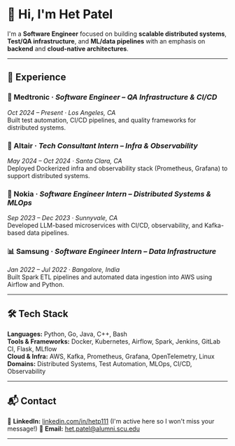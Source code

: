 # 👋 Hi, I'm Het Patel

I'm a **Software Engineer** focused on building **scalable distributed systems**, **Test/QA infrastructure**, and **ML/data pipelines** with an emphasis on **backend** and **cloud-native architectures**.

---

## 💼 Experience

### 🏥 Medtronic · *Software Engineer – QA Infrastructure & CI/CD*  
*Oct 2024 – Present · Los Angeles, CA*  
Built test automation, CI/CD pipelines, and quality frameworks for distributed systems.

### 🧠 Altair · *Tech Consultant Intern – Infra & Observability*  
*May 2024 – Oct 2024 · Santa Clara, CA*  
Deployed Dockerized infra and observability stack (Prometheus, Grafana) to support distributed systems.

### 📶 Nokia · *Software Engineer Intern – Distributed Systems & MLOps*  
*Sep 2023 – Dec 2023 · Sunnyvale, CA*  
Developed LLM-based microservices with CI/CD, observability, and Kafka-based data pipelines.

### 📊 Samsung · *Software Engineer Intern – Data Infrastructure*  
*Jan 2022 – Jul 2022 · Bangalore, India*  
Built Spark ETL pipelines and automated data ingestion into AWS using Airflow and Python.

---

## 🛠️ Tech Stack

**Languages:** Python, Go, Java, C++, Bash  
**Tools & Frameworks:** Docker, Kubernetes, Airflow, Spark, Jenkins, GitLab CI, Flask, MLflow  
**Cloud & Infra:** AWS, Kafka, Prometheus, Grafana, OpenTelemetry, Linux  
**Domains:** Distributed Systems, Test Automation, MLOps, CI/CD, Observability

---

## 📬 Contact

💼 **LinkedIn:** [linkedin.com/in/hetp111](https://www.linkedin.com/in/hetp111) (I'm active here so I won't miss your message!)
📧 **Email:** [het.patel@alumni.scu.edu](mailto:het.patel@alumni.scu.edu)

---
